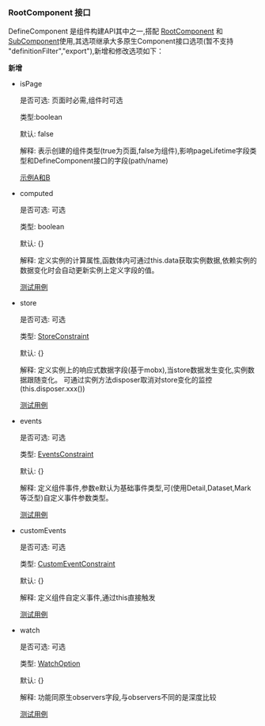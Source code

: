 ### RootComponent 接口

DefineComponent 是组件构建API其中之一,搭配 [RootComponent](./RootComponent.md) 和 [SubComponent](./SubComponent.md)使用,其选项继承大多原生Component接口选项(暂不支持 "definitionFilter","export"),新增和修改选项如下：

**新增**

- isPage

  是否可选: 页面时必需,组件时可选

  类型:boolean

  默认: false

  解释: 表示创建的组件类型(true为页面,false为组件),影响pageLifetime字段类型和DefineComponent接口的字段(path/name)

  [示例A和B](./DefineComponent.md)

- computed

  是否可选: 可选

  类型: boolean

  默认: {}

  解释: 定义实例的计算属性,函数体内可通过this.data获取实例数据,依赖实例的数据变化时会自动更新实例上定义字段的值。

  [测试用例](../../jest/computed/normal/normal.ts)

- store

  是否可选: 可选

  类型: [StoreConstraint](../../src/api/RootComponent/Store/StoreConstraint.ts)

  默认: {}

  解释: 定义实例上的响应式数据字段(基于mobx),当store数据发生变化,实例数据跟随变化。
  可通过实例方法disposer取消对store变化的监控(this.disposer.xxx())

  [测试用例](../../jest/store/store.ts)

- events

  是否可选: 可选

  类型: [EventsConstraint](../../src/api/RootComponent/Events/EventsConstraint.ts)

  默认: {}

  解释: 定义组件事件,参数e默认为基础事件类型,可(使用Detail,Dataset,Mark等泛型)自定义事件参数类型。

  [测试用例](../../jest/events/events.ts)

- customEvents

  是否可选: 可选

  类型: [CustomEventConstraint](../../src/api/RootComponent/CustomEvents/CustomEventConstraint.ts)

  默认: {}

  解释: 定义组件自定义事件,通过this直接触发

  [测试用例](../../jest/customEvents/customEvents.ts)

- watch

  是否可选: 可选

  类型: [WatchOption](../../src/api/RootComponent/Watch/WatchOption.ts)

  默认: {}

  解释: 功能同原生observers字段,与observers不同的是深度比较

  [测试用例](../../jest/watch/watch.ts)
